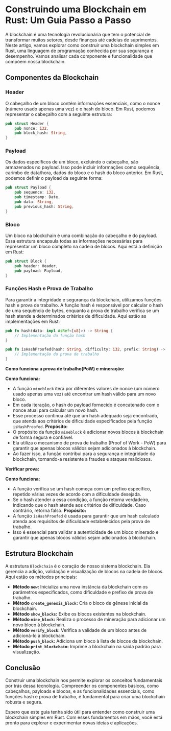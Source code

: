 # Construindo uma Blockchain em Rust: Um Guia Passo a Passo

A blockchain é uma tecnologia revolucionária que tem o potencial de transformar muitos setores, desde finanças até cadeias de suprimentos. Neste artigo, vamos explorar como construir uma blockchain simples em Rust, uma linguagem de programação conhecida por sua segurança e desempenho. Vamos analisar cada componente e funcionalidade que compõem nossa blockchain.

## Componentes da Blockchain

### Header

O cabeçalho de um bloco contém informações essenciais, como o nonce (número usado apenas uma vez) e o hash do bloco. Em Rust, podemos representar o cabeçalho com a seguinte estrutura:

```rust
pub struct Header {
    pub nonce: i32,
    pub block_hash: String,
}
```

### Payload

Os dados específicos de um bloco, excluindo o cabeçalho, são armazenados no payload. Isso pode incluir informações como sequência, carimbo de data/hora, dados do bloco e o hash do bloco anterior. Em Rust, podemos definir o payload da seguinte forma:

```rust
pub struct Payload {
    pub sequence: i32,
    pub timestamp: Date,
    pub data: String,
    pub previous_hash: String,
}
```

### Bloco

Um bloco na blockchain é uma combinação do cabeçalho e do payload. Essa estrutura encapsula todas as informações necessárias para representar um bloco completo na cadeia de blocos. Aqui está a definição em Rust:

```rust
pub struct Block {
    pub header: Header,
    pub payload: Payload,
}
```

### Funções Hash e Prova de Trabalho

Para garantir a integridade e segurança da blockchain, utilizamos funções hash e prova de trabalho. A função hash é responsável por calcular o hash de uma sequência de bytes, enquanto a prova de trabalho verifica se um hash atende a determinados critérios de dificuldade. Aqui estão as implementações em Rust:

```rust
pub fn hash(data: impl AsRef<[u8]>) -> String {
    // Implementação da função hash
}

pub fn isHashProofed(hash: String, difficulty: i32, prefix: String) -> bool {
    // Implementação da prova de trabalho
}
```
**Como funciona a prova de trabalho(PoW) e mineração:**

**Como funciona:**
- A função `mineblock` itera por diferentes valores de nonce (um número usado apenas uma vez) até encontrar um hash válido para um novo bloco.
- Em cada iteração, o hash do payload fornecido é concatenado com o nonce atual para calcular um novo hash.
- Esse processo continua até que um hash adequado seja encontrado, que atenda aos critérios de dificuldade especificados pela função `isHashProofed`.
**Propósito:**
- O propósito da função `mineblock` é adicionar novos blocos à blockchain de forma segura e confiável.
- Ela utiliza o mecanismo de prova de trabalho (Proof of Work - PoW) para garantir que apenas blocos válidos sejam adicionados à blockchain.
- Ao fazer isso, a função contribui para a segurança e integridade da blockchain, tornando-a resistente a fraudes e ataques maliciosos.

**Verificar prova:**

**Como funciona:**
- A função verifica se um hash começa com um prefixo específico, repetido várias vezes de acordo com a dificuldade desejada.
- Se o hash atender a essa condição, a função retorna verdadeiro, indicando que o hash atende aos critérios de dificuldade. Caso contrário, retorna falso.
**Propósito:**
- A função `isHashProofed` é usada para garantir que um hash calculado atenda aos requisitos de dificuldade estabelecidos pela prova de trabalho.
- Isso é essencial para validar a autenticidade de um bloco minerado e garantir que apenas blocos válidos sejam adicionados à blockchain.


## Estrutura Blockchain

A estrutura `Blockchain` é o coração de nosso sistema blockchain. Ela gerencia a adição, validação e visualização de blocos na cadeia de blocos. Aqui estão os métodos principais:

- **Método `new`:** Inicializa uma nova instância da blockchain com os parâmetros especificados, como dificuldade e prefixo de prova de trabalho.
- **Método `create_genesis_block`:** Cria o bloco de gênese inicial da blockchain.
- **Método `show_blocks`:** Exibe os blocos existentes na blockchain.
- **Método `mine_block`:** Realiza o processo de mineração para adicionar um novo bloco à blockchain.
- **Método `verify_block`:** Verifica a validade de um bloco antes de adicioná-lo à blockchain.
- **Método `push_block`:** Adiciona um bloco à lista de blocos da blockchain.
- **Método `print_blockchain`:** Imprime a blockchain na saída padrão para visualização.

## Conclusão

Construir uma blockchain nos permite explorar os conceitos fundamentais por trás dessa tecnologia. Compreender os componentes básicos, como cabeçalhos, payloads e blocos, e as funcionalidades essenciais, como funções hash e prova de trabalho, é fundamental para criar uma blockchain robusta e segura.

Espero que este guia tenha sido útil para entender como construir uma blockchain simples em Rust. Com esses fundamentos em mãos, você está pronto para explorar e experimentar novas ideias e aplicações.
